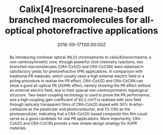 ---
title: 'Calix[4]resorcinarene-based branched macromolecules for all-optical photorefractive applications'

# Authors
# If you created a profile for a user (e.g. the default `admin` user), write the username (folder name) here
# and it will be replaced with their full name and linked to their profile.
authors:
  - Wei Liu
  - Haitao Yang
  - Wenbo Wu
  - Hongyan Gao
  - Shidang Xu
  - Qing Guo
  - Yingliang Liu
  - Shengang Xu*
  - Shaokui Cao*

# # Author notes (optional)
# author_notes:
#   - 'Equal contribution'
#   - 'Equal contribution'
#   - ''
#   - ''
#   - ''
#   - ''
#   - ''
#   - 'Corresponding author'
#   - 'Corresponding author'

date: '2016-09-17T00:00:00Z'
doi: '10.1039/C6TC04062D'

# Schedule page publish date (NOT publication's date).
publishDate: '2016-10-25T00:00:00Z'

# Publication type.
# Accepts a single type but formatted as a YAML list (for Hugo requirements).
# Enter a publication type from the CSL standard.
publication_types: ['article-journal']

# Publication name and optional abbreviated publication name.
publication: In *Journal of Materials Chemistry C*
publication_short: In *J. Mater. Chem. C*

abstract: By introducing nonlinear optical (NLO) chromophores to calix[4]resorcinarene, a non-centrosymmetric core, through powerful click chemistry reactions, two branched macromolecules (CRA-CzAZO and CRA-CzCSN) were obtained in satisfactory yields for photorefractive (PR) applications. In comparison with traditional PR materials, which usually need a high external electric field or a poling procedure to realize the PR effect, CRA-CzAZO and CRA-CzCSN can show a good all-optical PR (AOPR) effect, namely showing the PR effect without an external electric field, due to their special non-centrosymmetric topological structure. Two-beam coupling technology is used to prove the PR performance, and a high coupling gain coefficient of 83.2 cm?1 is realized with zero field through optically transparent films of CRA-CzAZO doped with 30% N-ethyl-carbazole as the plasticizer and photoconductor, and 1% C60 as the photosensitizer, indicating that a CRA-CzAZO based composite thin film could serve as a good candidate for real PR applications. More importantly, CRA-CzAZO and CRA-CzCSN provide a new simple design strategy for AOPR materials.

# Summary. An optional shortened abstract.
summary: By introducing nonlinear optical (NLO) chromophores to calix[4]resorcinarene, a non-centrosymmetric core, through powerful click chemistry reactions, two branched macromolecules (CRA-CzAZO and CRA-CzCSN) were obtained in satisfactory yields for photorefractive (PR) applications. In comparison with traditional PR materials, which usually need a high external electric field or a poling procedure to realize the PR effect, CRA-CzAZO and CRA-CzCSN can show a good all-optical PR (AOPR) effect, namely showing the PR effect without an external electric field, due to their special non-centrosymmetric topological structure. Two-beam coupling technology is used to prove the PR performance, and a high coupling gain coefficient of 83.2 cm?1 is realized with zero field through optically transparent films of CRA-CzAZO doped with 30% N-ethyl-carbazole as the plasticizer and photoconductor, and 1% C60 as the photosensitizer, indicating that a CRA-CzAZO based composite thin film could serve as a good candidate for real PR applications. More importantly, CRA-CzAZO and CRA-CzCSN provide a new simple design strategy for AOPR materials.
tags: []

# Display this page in the Featured widget?
featured: true

# Custom links (uncomment lines below)
# links:
# - name: Custom Link
#   url: http://example.org

url_pdf: 'https://pubs.rsc.org/en/content/articlepdf/2016/tc/c6tc04062d'
url_code: ''
url_dataset: ''
url_poster: ''
url_project: ''
url_slides: ''
url_source: ''
url_video: ''

# Featured image
# To use, add an image named `featured.jpg/png` to your page's folder.
# image:
#   caption: 'Image credit: [**Unsplash**](https://unsplash.com/photos/pLCdAaMFLTE)'
#   focal_point: ''
#   preview_only: false
---